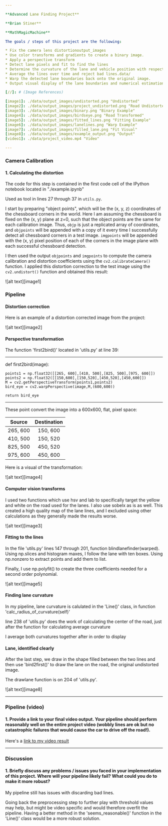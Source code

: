 ```yaml
---

**Advanced Lane Finding Project**

**Brian Stiner**

**MathMagicMachine**

The goals / steps of this project are the following:

* Fix the camera lens distortionoutput_images
* Use color transforms and gradients to create a binary image.
* Apply a perspective transform
* Detect lane pixels and fit to find the lines
* Determine the curvature of the lane and vehicle position with respect to center.
* Average the lines over time and reject bad lines.data/
* Warp the detected lane boundaries back onto the original image.
* Output visual display of the lane boundaries and numerical estimation of lane curvature and vehicle position.

[//]: # (Image References)

[image1]: ./data/output_images/undistorted.png "Undistorted"
[image2]: ./data/output_images/project_undistorted.png "Road Undistorted"
[image3]: ./data/output_images/binary.png "Binary Example"
[image4]: ./data/output_images/birdseye.png "Road Transformed"
[image5]: ./data/output_images/fitted_lines.png "Fitting Example"
[image6]: ./data/output_images/lanelines.png "Warp Example"
[image7]: ./data/output_images/filled_lane.png "Fit Visual"
[image8]: ./data/output_images/example_output.png "Output"
[video1]: ./data/project_video.mp4 "Video"

---
```



### Camera Calibration

#### 1. Calculating the distortion

The code for this step is contained in the first code cell of the IPython notebook located in "./example.ipynb" 

Used as tool in lines 27 through 37 in `utils.py`.  

I start by preparing "object points", which will be the (x, y, z) coordinates of the chessboard corners in the world. Here I am assuming the chessboard is fixed on the (x, y) plane at z=0, such that the object points are the same for each calibration image.  Thus, `objp` is just a replicated array of coordinates, and `objpoints` will be appended with a copy of it every time I successfully detect all chessboard corners in a test image.  `imgpoints` will be appended with the (x, y) pixel position of each of the corners in the image plane with each successful chessboard detection.  

I then used the output `objpoints` and `imgpoints` to compute the camera calibration and distortion coefficients using the `cv2.calibrateCamera()` function.  I applied this distortion correction to the test image using the `cv2.undistort()` function and obtained this result: 

![alt text][image1]

### Pipeline

#### Distortion correction

Here is an example of a distortion corrected image from the project:

![alt text][image2]

#### Perspective transformation

The function 'first2bird()' located in 'utils.py' at line 39:

------
def first2bird(image):

    points1 = np.float32([[265, 600],[410, 500],[825, 500],[975, 600]])
    points2 = np.float32([[150,600],[150,520],[450,520],[450,600]])
    M = cv2.getPerspectiveTransform(points1,points2)
    bird_eye = cv2.warpPerspective(image,M,(600,600))

    return bird_eye
------

These point convert the image into a 600x600, flat, pixel space:

| Source        | Destination   | 
|:-------------:|:-------------:| 
| 265, 600      | 150, 600      | 
| 410, 500      | 150, 520      |
| 825, 500      | 450, 520      |
| 975, 600      | 450, 600      |

Here is a visual of the transformation:

![alt text][image4]

#### Computer vision transforms

I used two functions which use hsv and lab to specifically target the yellow and white on the road used for the lanes. I also use sobelx as is as well. This created a high quality map of the lane lines, and I excluded using other calculations as they generally made the results worse.

![alt text][image3]


#### Fitting to the lines

In the file 'utils.py' lines 147 through 201, function blindlanefinder(warped). Using np.slices and histogram maxes, I follow the lane with ten boxes. Using np.nonzero to extract points and add them to list. 

Finally, I use np.polyfit() to create the three coefficients needed for a second order polynomial.

![alt text][image5]

#### Finding lane curvature

In my pipeline, lane curvature is calulated in the 'Line()' class, in function 'calc_radius_of_curvature(self)'

line 238 of 'utils.py' does the work of calculating the center of the road, just after the function for calculating average curvature

I average both curvatures together after in order to display

#### Lane, identified clearly

After the last step, we draw in the shape filled between the two lines and then use 'bird2first()' to draw the lane on the road, the original undistorted image.

The drawlane function is on 204 of 'utils.py'.

![alt text][image8]

---

### Pipeline (video)

#### 1. Provide a link to your final video output.  Your pipeline should perform reasonably well on the entire project video (wobbly lines are ok but no catastrophic failures that would cause the car to drive off the road!).

Here's a [link to my video result](./project_video_out.mp4)

---

### Discussion

#### 1. Briefly discuss any problems / issues you faced in your implementation of this project.  Where will your pipeline likely fail?  What could you do to make it more robust?

 My pipeline still has issues with discarding bad lines. 
 
 Going back the preprocessing step to further play with threshold values may help, but might be video specific and would therefore overfit the pipeline. Having a better method in the 'seems_reasonable()' function in the 'Line()' class would be a more robust solution.

